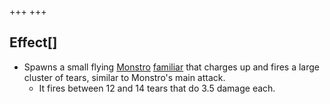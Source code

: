 +++
+++

Effect[]
--------


* Spawns a small flying [Monstro](/wiki/Monstro "Monstro") [familiar](/wiki/Familiar "Familiar") that charges up and fires a large cluster of tears, similar to Monstro's main attack.
	+ It fires between 12 and 14 tears that do 3.5 damage each.


